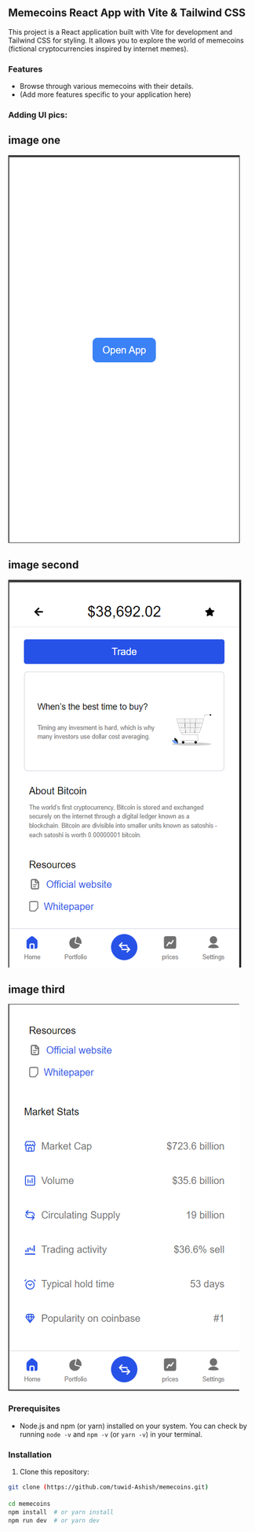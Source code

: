 ## Memecoins React App with Vite & Tailwind CSS

This project is a React application built with Vite for development and Tailwind CSS for styling. It allows you to explore the world of memecoins (fictional cryptocurrencies inspired by internet memes).

### Features

* Browse through various memecoins with their details.
* (Add more features specific to your application here)


### Adding UI pics:
## image one
![Image description](./src/assets/image.png)
## image second
![Image description](./src/assets/image2.png)
## image third
![Image description](./src/assets/imge3.png)
### Prerequisites

* Node.js and npm (or yarn) installed on your system. You can check by running `node -v` and `npm -v` (or `yarn -v`) in your terminal.

### Installation

1. Clone this repository:

```bash
git clone (https://github.com/tuwid-Ashish/memecoins.git)

cd memecoins
npm install  # or yarn install
npm run dev  # or yarn dev
